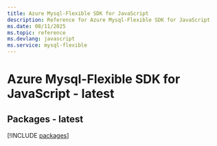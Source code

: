 ```yaml
---
title: Azure Mysql-Flexible SDK for JavaScript
description: Reference for Azure Mysql-Flexible SDK for JavaScript
ms.date: 08/11/2025
ms.topic: reference
ms.devlang: javascript
ms.service: mysql-flexible
---
```

# Azure Mysql-Flexible SDK for JavaScript - latest
## Packages - latest
[!INCLUDE [packages](mysql-flexible-index.md)]